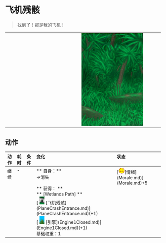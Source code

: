 # 飞机残骸  
> 找到了！那是我的飞机！  
  
<table class="table table-bordered" data-toggle="table" ><tbody><tr ><td  style="width:80%;text-align:left;vertical-align:top;"  ></td><td  style="width:20%;text-align:left;vertical-align:top;"  ><div style="width:300px;display:inline-block;text-align:center"><img decoding="async" src="../wiki/Sprite/Wetlands.png" href="a.md" style="max-width:300px;max-height:300px;"></div></td></tr></tbody></tbody></table>  
  
## 动作  
<table class="table table-bordered" data-toggle="table" ><thead><tr ><th  style="text-align:left;vertical-align:top;"  >动作</th><th  style="text-align:left;vertical-align:top;"  data-sortable="true"  >耗时</th><th  style="text-align:left;vertical-align:top;"  data-sortable="true"  >条件</th><th  style="text-align:left;vertical-align:top;"  >变化</th><th  style="text-align:left;vertical-align:top;"  >状态</th></tr></thead><tr ><td  style="text-align:left;vertical-align:top;"  >继续<br></td><td  style="text-align:left;vertical-align:top;"  >-</td><td  style="text-align:left;vertical-align:top;"  ></td><td  style="text-align:left;vertical-align:top;"  >** 自身：**<br>→消失<br><br>** 获得： **<br>** [Wetlands Path]  **<br>  [<div style="width:25px;display:inline-block;text-align:center"><img decoding="async" src="../wiki/Sprite/PlaneCrashed.png" href="a.md" style="max-width:25px;max-height:25px;"></div>[飞机残骸](PlaneCrashEntrance.md)](PlaneCrashEntrance.md)(+1)<br>  [<div style="width:25px;display:inline-block;text-align:center"><img decoding="async" src="../wiki/Sprite/AloeVera.png" href="a.md" style="max-width:25px;max-height:25px;"></div>[引擎](Engine1Closed.md)](Engine1Closed.md)(+1)<br>基础权重：1</td><td  style="text-align:left;vertical-align:top;"  >[<div style="width:20px;display:inline-block;text-align:center"><img decoding="async" src="../wiki/Sprite/Content.png" href="a.md" style="max-width:20px;max-height:20px;"></div>[情绪](Morale.md)](Morale.md)+5</td></tr></tbody></table>  
  


<script>document.title="飞机残骸 - 卡牌生存百科 Card Survival Wiki";</script>